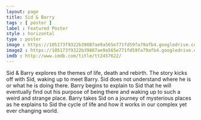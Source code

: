 ```yaml
---
layout: page
title: Sid & Barry
tags : [ poster ]
label : Featured Poster
style : horizontal
type : poster
image : https://105173f9322b39887ae9a565e771fd59fa79afb4.googledrive.com/host/0B_NdsxRj1DjjcEx0UHA4OF9DNzA/fp3/sid&barry.jpg
image2 : https://105173f9322b39887ae9a565e771fd59fa79afb4.googledrive.com/host/0B_NdsxRj1DjjcEx0UHA4OF9DNzA/fp2/sid&barry.jpg
imdb : http://www.imdb.com/title/tt2457622/
---
```


Sid & Barry explores the themes of life, death and rebirth. The story kicks off with Sid, waking up to meet Barry. Sid does not understand where he is or what he is doing there. Barry begins to explain to Sid that he will eventually find out his purpose of being there and waking up to such a weird and strange place. Barry takes Sid on a journey of mysterious places as he explains to Sid the cycle of life and how it works in our complex yet ever changing world.
